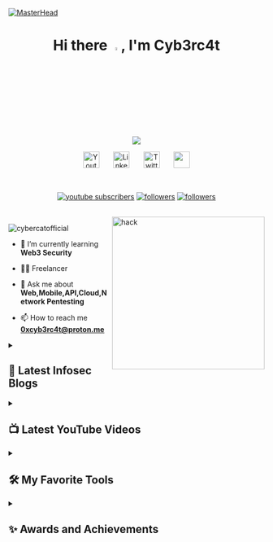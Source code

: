 [![MasterHead](https://user-images.githubusercontent.com/113350806/236842414-18101a37-92f5-4de7-a46d-eeaca6e16cbd.gif)](https://google.com)

<h1 align="center">Hi there <a href="https://www.gautamkrishnar.com/"><img src="https://media.giphy.com/media/hvRJCLFzcasrR4ia7z/giphy.gif" width="4%"></a>, I'm Cyb3rc4t</h1>

<p align="center">
    <img src="https://readme-typing-svg.demolab.com?font=Montserrat&weight=500&size=27&pause=1000&color=f75c7e&center=true&width=435&lines=Cybersecurity+Analyst;Bugbounty+Hunter;2%2B+Years+of+Experience;Always+learning+new+things" />
</p>

<!-- Social icons section -->
<p align="center">
  <a href="https://www.youtube.com/c/hackingspottelugu"><img width="32px" alt="Youtube" title="Youtube" src="https://i.imgur.com/qiXu7b2.png"/></a>
  &#8287;&#8287;&#8287;&#8287;&#8287;
  <a href="https://www.linkedin.com/in/suryaarigelaofficial/"><img width="32px" alt="LinkedIn" title="LinkedIn" src="https://i.imgur.com/yRpa1dQ.png"/></a>
  &#8287;&#8287;&#8287;&#8287;&#8287;
  <a href="https://twitter.com/0xcybrc4t"><img width="32px" alt="Twitter" title="Twitter" src="https://i.imgur.com/AixJgnm.png"/></a>
  &#8287;&#8287;&#8287;&#8287;&#8287;
  <a href="https://discord.com/invite/fyUtz5Tv9c" alt="Discord" title="Free Cybersecurity Resources"><img width="32px" src="https://i.imgur.com/OViZO8J.png"/></a>
</p>

<br/>

<!-- Social badges section -->
<p align="center">
  <a href="https://www.youtube.com/c/hackingspottelugu?sub_confirmation=1">
    <img alt="youtube subscribers" title="Subscribe to my YouTube channel" src="https://img.shields.io/badge/-Subscribe-pink?style=for-the-badge&logo=youtube&logoColor=black"/></a>
  <a href="https://suryaarigela.medium.com/">
    <img alt="followers" title="Follow me on Medium" src="https://img.shields.io/badge/-Follow-pink?style=for-the-badge&logo=medium&logoColor=black"/></a>
  <a href="mailto:0xcyb3rc4t@proton.me">
    <img alt="followers" title="Contact Me" src="https://img.shields.io/badge/-Contact-pink?style=for-the-badge&logo=gmail&logoColor=black"/></a>
</p>

<br/>

<img align="right" alt="hack" width="300" src="https://cdn.dribbble.com/users/7813810/screenshots/17447483/media/2f93ce55516c9b590bec1c8950a67a62.gif">
<p align="left"> <img src="https://komarev.com/ghpvc/?username=cybercatofficial&label=Profile%20views&color=0e75b6&style=flat" alt="cybercatofficial" /> </p>

- 🌱 I’m currently learning **Web3 Security**

- 👨‍💻 Freelancer 

- 💬 Ask me about **Web,Mobile,API,Cloud,Network Pentesting**

- 📫 How to reach me **0xcyb3rc4t@proton.me**


<details> 
  <summary><h2>📕 Latest Infosec Blogs</h2></summary>
<a href="https://suryaarigela.medium.com/hyderabad-metro-ticket-for-1-rupee-e7642e1eb845"><img src="https://encrypted-tbn0.gstatic.com/images?q=tbn:ANd9GcR2AtumDqFuB142YqMDvbDC-6NICInEbvVXFw&s" height="180px" width="300px" alt="Test" title="Price Manipulation Bug"></a>
  <p>📕 Follow My Blog for Exciting Techniques & Bypasses</p>
  <a href="https://suryaarigela.medium.com/"><img src="https://custom-icon-badges.demolab.com/badge/-Follow-black?style=for-the-badge&logo=medium&logoColor=white"/></a>
  
</details>
  
<details> 
  <summary><h2>📺 Latest YouTube Videos</h2></summary>
  <!-- prettier-ignore-start -->
<a href="https://www.youtube.com/watch?v=gGEysD4nwUQ"><img src="https://www.itedgenews.africa/wp-content/uploads/2023/06/Account-Take-Over.png" height="180px" width="300px" alt="GitHub Star Swag Unboxing and Giveaways" title="Stored XSS to Account Takeover"></a>
<a href="https://www.youtube.com/watch?v=JFf4g5iI7Do"><img src="https://cdn.prod.website-files.com/5ff66329429d880392f6cba2/62a2057a00d065a08a826440_reflected%20XSS%20%20Preview.jpg" height="180px" width="300px" alt="GitHub Star Swag Unboxing and Giveaways" title="Reflected XSS in Patreon"></a>
  <!-- prettier-ignore-end -->
  <p>📺 Subsribe for more POCs</p>
  <a href="https://www.youtube.com/c/hackingspottelugu?sub_confirmation=1"><img src="https://custom-icon-badges.demolab.com/badge/-Subscribe-red?style=for-the-badge&logo=video&logoColor=white"/></a>
</details>

<details> 
  <summary><h2>🛠️ My Favorite Tools</h2></summary>
  <h3>👨‍💻 Testing</h3>

  <p>
      <a href="https://github.com/search?q=user%3ADenverCoder1+language%3Abash"><img alt="Bash" src="https://img.shields.io/badge/Web Application-121011.svg?logo=&logoColor=white"></a>
      <a href="https://github.com/search?q=user%3ADenverCoder1+language%3Ac"><img alt="C" src="https://custom-icon-badges.demolab.com/badge/API-03599C.svg?logo=&logoColor=white"></a>
      <a href="https://github.com/search?q=user%3ADenverCoder1+language%3Acss"><img alt="CSS" src="https://img.shields.io/badge/Mobile-1572B6.svg?logo=&logoColor=white"></a>
      <a href="https://github.com/search?q=user%3ADenverCoder1+language%3Ahtml"><img alt="HTML" src="https://img.shields.io/badge/Network-E34F26.svg?logo=5&logoColor=white"></a>
      <a href="https://github.com/search?q=user%3ADenverCoder1+language%3Ajava"><img alt="Java" src="https://custom-icon-badges.demolab.com/badge/Cloud-007396.svg?logo=&logoColor=white"></a>

  </p>

  <h3>👨‍💻 Programming and Markup Languages</h3>

  <p>
      <a href="https://github.com/search?q=user%3ADenverCoder1+language%3Abash"><img alt="Bash" src="https://img.shields.io/badge/Bash-121011.svg?logo=gnu-bash&logoColor=white"></a>
      <a href="https://github.com/search?q=user%3ADenverCoder1+language%3Ac"><img alt="C" src="https://custom-icon-badges.demolab.com/badge/C-03599C.svg?logo=c-in-hexagon&logoColor=white"></a>
      <a href="https://github.com/search?q=user%3ADenverCoder1+language%3Acss"><img alt="CSS" src="https://img.shields.io/badge/CSS-1572B6.svg?logo=css3&logoColor=white"></a>
      <a href="https://github.com/search?q=user%3ADenverCoder1+language%3Ahtml"><img alt="HTML" src="https://img.shields.io/badge/HTML-E34F26.svg?logo=html5&logoColor=white"></a>
      <a href="https://github.com/search?q=user%3ADenverCoder1+language%3Ajava"><img alt="Java" src="https://custom-icon-badges.demolab.com/badge/Java-007396.svg?logo=java&logoColor=white"></a>
      <a href="https://github.com/search?q=user%3ADenverCoder1+language%3Ajavascript"><img alt="JavaScript" src="https://img.shields.io/badge/JavaScript-F7DF1E.svg?logo=javascript&logoColor=black"></a>
      <a href="https://github.com/search?q=user%3ADenverCoder1+language%3Atex"><img alt="LaTeX" src="https://img.shields.io/badge/LaTeX-008080.svg?logo=LaTeX&logoColor=white"></a>
      <a href="https://github.com/search?q=user%3ADenverCoder1+language%3Amarkdown"><img alt="Markdown" src="https://img.shields.io/badge/Markdown-000000.svg?logo=markdown&logoColor=white"></a>
      <a href="https://github.com/search?q=user%3ADenverCoder1+language%3Aphp"><img alt="PHP" src="https://img.shields.io/badge/PHP-777BB4.svg?logo=php&logoColor=white"></a>
      <a href="https://github.com/search?q=user%3ADenverCoder1+language%3Apython"><img alt="Python" src="https://img.shields.io/badge/Python-14354C.svg?logo=python&logoColor=white"></a>
      <a href="https://github.com/search?q=user%3ADenverCoder1+language%3Asql"><img alt="SQL" src="https://custom-icon-badges.demolab.com/badge/SQL-025E8C.svg?logo=database&logoColor=white"></a>
  </p>

<h3>🧰 Frameworks and Libraries</h3>

  <p>
      <a href="#"><img alt="Owasp Top 10" src="https://img.shields.io/badge/OWASP TOP10-7952B3.svg?logo=bootstrap&logoColor=white"></a>
      <a href="#"><img alt="Mitre Attacks" src="https://img.shields.io/badge/Mitre Attacks-7952B3.svg?logo=bootstrap&logoColor=white"></a>
      <a href="#"><img alt="SANS Top 25" src="https://img.shields.io/badge/SANS Top 25-013243.svg?logo=numpy&logoColor=white"></a>
      <a href="#"><img alt="Bootstrap" src="https://img.shields.io/badge/Bootstrap-7952B3.svg?logo=bootstrap&logoColor=white"></a>
      <a href="#"><img alt="NumPy" src="https://img.shields.io/badge/Numpy-013243.svg?logo=numpy&logoColor=white"></a>
      <a href="#"><img alt="Pandas" src="https://img.shields.io/badge/Pandas-150458.svg?logo=pandas&logoColor=white"></a>
      <a href="#"><img alt="Symfony" src="https://img.shields.io/badge/Symfony-111111.svg?logo=symfony&logoColor=white"></a>
      <a href="#"><img alt="Wordpress" src="https://img.shields.io/badge/Wordpress-21759B?logo=wordpress&logoColor=white"></a>
  </p>

<h3>🗄️ Databases and Cloud Hosting</h3>

  <p>
      <a href="#"><img alt="Heroku" src="https://img.shields.io/badge/Heroku-430098.svg?logo=heroku&logoColor=white"></a>
      <a href="#"><img alt="MongoDB" src ="https://img.shields.io/badge/MongoDB-4ea94b.svg?logo=mongodb&logoColor=white"></a>
      <a href="#"><img alt="MySQL" src="https://img.shields.io/badge/MySQL-00f.svg?logo=mysql&logoColor=white"></a>
      <a href="#"><img alt="Notion" src="https://img.shields.io/badge/Notion-010101.svg?logo=notion&logoColor=white"></a>
      <a href="#"><img alt="Oracle" src ="https://img.shields.io/badge/Oracle-F00000.svg?logo=oracle&logoColor=white"></a>
      <a href="#"><img alt="PostgreSQL" src ="https://img.shields.io/badge/PostgreSQL-316192.svg?logo=postgresql&logoColor=white"></a>
      <a href="#"><img alt="Render" src="https://img.shields.io/badge/Render-00979D.svg?logo=render&logoColor=white"></a>
      <a href="#"><img alt="SQLite" src ="https://img.shields.io/badge/SQLite-07405e.svg?logo=sqlite&logoColor=white"></a>
      <a href="#"><img alt="Vercel" src="https://img.shields.io/badge/Vercel-000000.svg?logo=vercel&logoColor=white"></a>
 </p>

<h3>💻 Software and Tools</h3>

  <p>
      <a href="#"><img alt="Burpsuite" src="https://img.shields.io/badge/Burpsuite-1793D1?logo=mac&logoColor=white"></a>
      <a href="#"><img alt="Zap Proxy" src="https://img.shields.io/badge/Zap Proxy-8034A9?logo=mac&logoColor=white"></a>
      <a href="#"><img alt="SQLMAP" src="https://img.shields.io/badge/Sqlmap-8034A9.svg?logo=windows&logoColor=white"></a>
      <a href="#"><img alt="NMAP" src="https://img.shields.io/badge/Nmap-3DDC84?logo=android&logoColor=white"></a>
      <a href="#"><img alt="Android Studio" src="https://img.shields.io/badge/Android%20Studio-008678.svg?logo=android-studio&logoColor=white"></a>
      <a href="#"><img alt="Arch Linux" src="https://img.shields.io/badge/Arch%20Linux-1793D1.svg?logo=arch-linux&logoColor=white"></a>
      <a href="#"><img alt="Genymotion" src="https://img.shields.io/badge/Genymotion-FB542B?logo=&logoColor=white"></a>
      <a href="#"><img alt="Nessus" src="https://img.shields.io/badge/Nessus-5865F2.svg?logo=&logoColor=white"></a>
      <a href="#"><img alt="Git" src="https://img.shields.io/badge/Git-F05033.svg?logo=git&logoColor=white"></a>
      <a href="#"><img alt="GitHub Desktop" src="https://img.shields.io/badge/GitHub%20Desktop-8034A9.svg?logo=github&logoColor=white"></a>
      <a href="#"><img alt="Google Sheets" src="https://img.shields.io/badge/Sheets-34A853.svg?logo=google%20sheets&logoColor=white"></a>
      <a href="#"><img alt="Jupyter" src="https://img.shields.io/badge/Jupyter-F37626.svg?logo=Jupyter&logoColor=white"></a>
      <a href="#"><img alt="Postman" src="https://img.shields.io/badge/Postman-FF6C37?logo=postman&logoColor=white"></a>
      <a href="#"><img alt="Acunetix" src="https://img.shields.io/badge/Acunetix-FE7A16?logo=stack-overflow&logoColor=white"></a>
      <a href="#"><img alt="Visual Studio Code" src="https://img.shields.io/badge/Visual%20Studio%20Code-0078d7.svg?logo=visual-studio-code&logoColor=white"></a>
  </p>
 
</details>

<details> 
  <summary><h2>✨ Awards and Achievements</h2></summary>
  <p>Reported & Secured 20+ Websites,Applications via Bugcrowd,Hackerone,Intigriti and NCIIPC
</p>

